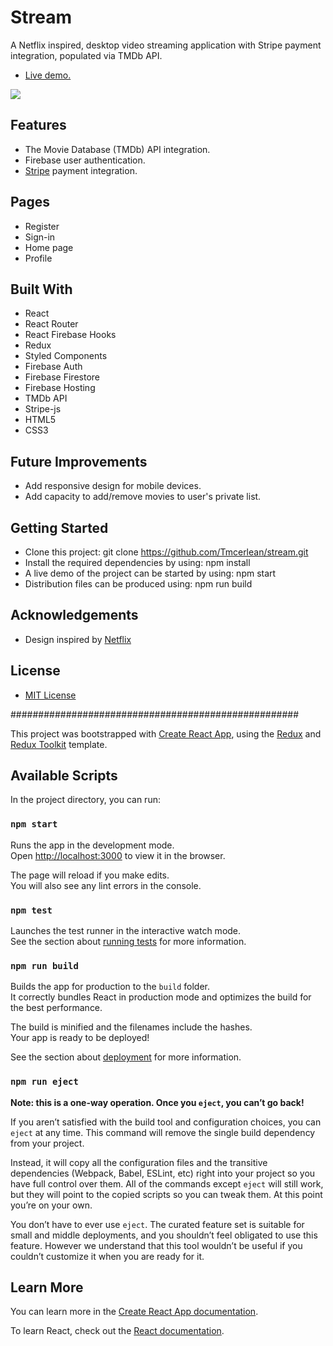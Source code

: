 # Stream
A Netflix inspired, desktop video streaming application with Stripe payment integration, populated via TMDb API.
- [Live demo.](https://stream-b64bb.web.app/)

![](new.gif)

## Features
- The Movie Database (TMDb) API integration.
- Firebase user authentication.
- [Stripe](https://stripe.com/) payment integration.

## Pages
- Register
- Sign-in
- Home page
- Profile 

## Built With
- React
- React Router
- React Firebase Hooks
- Redux
- Styled Components
- Firebase Auth
- Firebase Firestore
- Firebase Hosting
- TMDb API
- Stripe-js
- HTML5
- CSS3

## Future Improvements
- Add responsive design for mobile devices.
- Add capacity to add/remove movies to user's private list.

## Getting Started
- Clone this project: git clone https://github.com/Tmcerlean/stream.git
- Install the required dependencies by using: npm install
- A live demo of the project can be started by using: npm start
- Distribution files can be produced using: npm run build

## Acknowledgements
- Design inspired by [Netflix](https://www.netflix.com/)

## License
- [MIT License](https://opensource.org/licenses/MIT)


####################################################


This project was bootstrapped with [Create React App](https://github.com/facebook/create-react-app), using the [Redux](https://redux.js.org/) and [Redux Toolkit](https://redux-toolkit.js.org/) template.

## Available Scripts

In the project directory, you can run:

### `npm start`

Runs the app in the development mode.<br />
Open [http://localhost:3000](http://localhost:3000) to view it in the browser.

The page will reload if you make edits.<br />
You will also see any lint errors in the console.

### `npm test`

Launches the test runner in the interactive watch mode.<br />
See the section about [running tests](https://facebook.github.io/create-react-app/docs/running-tests) for more information.

### `npm run build`

Builds the app for production to the `build` folder.<br />
It correctly bundles React in production mode and optimizes the build for the best performance.

The build is minified and the filenames include the hashes.<br />
Your app is ready to be deployed!

See the section about [deployment](https://facebook.github.io/create-react-app/docs/deployment) for more information.

### `npm run eject`

**Note: this is a one-way operation. Once you `eject`, you can’t go back!**

If you aren’t satisfied with the build tool and configuration choices, you can `eject` at any time. This command will remove the single build dependency from your project.

Instead, it will copy all the configuration files and the transitive dependencies (Webpack, Babel, ESLint, etc) right into your project so you have full control over them. All of the commands except `eject` will still work, but they will point to the copied scripts so you can tweak them. At this point you’re on your own.

You don’t have to ever use `eject`. The curated feature set is suitable for small and middle deployments, and you shouldn’t feel obligated to use this feature. However we understand that this tool wouldn’t be useful if you couldn’t customize it when you are ready for it.

## Learn More

You can learn more in the [Create React App documentation](https://facebook.github.io/create-react-app/docs/getting-started).

To learn React, check out the [React documentation](https://reactjs.org/).
